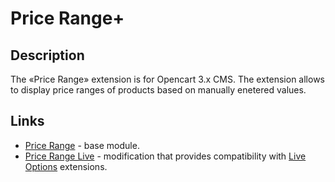# Price Range+

## Description
The «Price Range» extension is for Opencart 3.x CMS. The extension allows to display price ranges of products based on manually enetered values.

## Links
* [Price Range](price-range) - base module.
* [Price Range Live](price-range-plus-live) - modification that provides compatibility with [Live Options](https://github.com/underr-ua/ocmod3-live-options) extensions.
